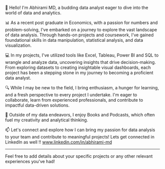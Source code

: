 👋 Hello! I'm Abhirami MD, a budding data analyst eager to dive into the world of data and analytics.

📊 As a recent post graduate in Economics, with a passion for numbers and problem-solving, I've embarked on a journey to explore the vast landscape of data analysis. 
   Through hands-on projects and coursework, I've gained foundational skills in data manipulation, statistical analysis, and data visualization.

💻 In my projects, I've utilized tools like Excel, Tableau, Power BI and SQL to wrangle and analyze data, uncovering insights that drive decision-making. 
   From exploring datasets to creating insightable visual dashboards, each project has been a stepping stone in my journey to becoming a proficient data analyst.

🔍 While I may be new to the field, I bring enthusiasm, a hunger for learning, and a fresh perspective to every project I undertake. 
   I'm eager to collaborate, learn from experienced professionals, and contribute to impactful data-driven solutions.

🚀 Outside of my data endeavors, I enjoy Books and Podcasts, which often fuel my creativity and analytical thinking.

📫 Let's connect and explore how I can bring my passion for data analysis to your team and contribute to meaningful projects!
  Lets get connected in LinkedIn as well !! www.linkedin.com/in/abhirami-md 

---

Feel free to add details about your specific projects or any other relevant experiences you've had!

<!---
AbhiramiMD/AbhiramiMD is a ✨ special ✨ repository because its `README.md` (this file) appears on your GitHub profile.
You can click the Preview link to take a look at your changes.
--->
